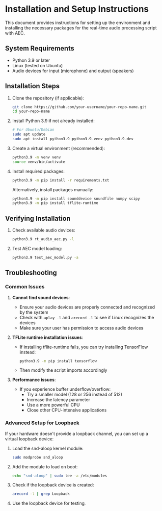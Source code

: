 # Installation and Setup Instructions

This document provides instructions for setting up the environment and installing the necessary packages for the real-time audio processing script with AEC.

## System Requirements

- Python 3.9 or later
- Linux (tested on Ubuntu)
- Audio devices for input (microphone) and output (speakers)

## Installation Steps

1. Clone the repository (if applicable):
   ```bash
   git clone https://github.com/your-username/your-repo-name.git
   cd your-repo-name
   ```

2. Install Python 3.9 if not already installed:
   ```bash
   # For Ubuntu/Debian
   sudo apt update
   sudo apt install python3.9 python3.9-venv python3.9-dev
   ```

3. Create a virtual environment (recommended):
   ```bash
   python3.9 -m venv venv
   source venv/bin/activate
   ```

4. Install required packages:
   ```bash
   python3.9 -m pip install -r requirements.txt
   ```

   Alternatively, install packages manually:
   ```bash
   python3.9 -m pip install sounddevice soundfile numpy scipy
   python3.9 -m pip install tflite-runtime
   ```

## Verifying Installation

1. Check available audio devices:
   ```bash
   python3.9 rt_audio_aec.py -l
   ```

2. Test AEC model loading:
   ```bash
   python3.9 test_aec_model.py -a
   ```

## Troubleshooting

### Common Issues

1. **Cannot find sound devices**:
   - Ensure your audio devices are properly connected and recognized by the system
   - Check with `aplay -l` and `arecord -l` to see if Linux recognizes the devices
   - Make sure your user has permission to access audio devices

2. **TFLite runtime installation issues**:
   - If installing tflite-runtime fails, you can try installing TensorFlow instead:
     ```bash
     python3.9 -m pip install tensorflow
     ```
   - Then modify the script imports accordingly

3. **Performance issues**:
   - If you experience buffer underflow/overflow:
     - Try a smaller model (128 or 256 instead of 512)
     - Increase the latency parameter
     - Use a more powerful CPU
     - Close other CPU-intensive applications

### Advanced Setup for Loopback

If your hardware doesn't provide a loopback channel, you can set up a virtual loopback device:

1. Load the snd-aloop kernel module:
   ```bash
   sudo modprobe snd_aloop
   ```

2. Add the module to load on boot:
   ```bash
   echo "snd-aloop" | sudo tee -a /etc/modules
   ```

3. Check if the loopback device is created:
   ```bash
   arecord -l | grep Loopback
   ```

4. Use the loopback device for testing. 